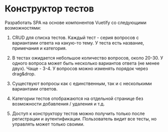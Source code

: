 # Конструктор тестов

Разработать SPA на основе компонентов Vuetify cо следующими возможностями:

1. CRUD для списка тестов. Каждый тест - серия вопросов с вариантами ответа на какую-то тему. 
У теста есть название, примечания и категория.

1. В тестах ожидается небольшое количество вопросов, около 20-30.
У одного вопроса может быть несколько вариантов ответа (не менее двух).
Чаще - 3-4. У вопросов можно изменять порядок через drag&drop.

1. Существуют вопросы как с единственным, так и с несколькими 
вариантами ответов.

1. Категории тестов отображаются на отдельной странице без возможности
добавления / удаления и т.д.

1. Доступ к конструктору тестов можно получить только после 
регистрации и аутентификации. Пользователь видит все тесты, но 
управлять может только своими.
